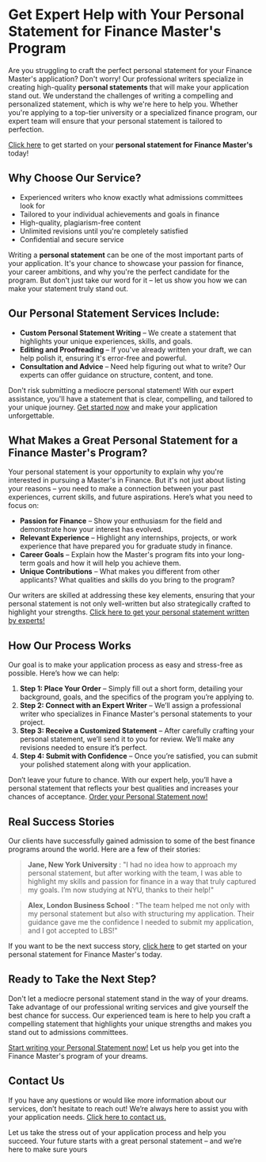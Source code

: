 # Get Expert Help with Your Personal Statement for Finance Master's Program

Are you struggling to craft the perfect personal statement for your Finance Master's application? Don't worry! Our professional writers specialize in creating high-quality **personal statements** that will make your application stand out. We understand the challenges of writing a compelling and personalized statement, which is why we're here to help you. Whether you're applying to a top-tier university or a specialized finance program, our expert team will ensure that your personal statement is tailored to perfection.

[Click here](https://tinyurl.com/topessay?keyword=personal+statement+finance+master) to get started on your **personal statement for Finance Master's** today!

## Why Choose Our Service?

- Experienced writers who know exactly what admissions committees look for
- Tailored to your individual achievements and goals in finance
- High-quality, plagiarism-free content
- Unlimited revisions until you're completely satisfied
- Confidential and secure service

Writing a **personal statement** can be one of the most important parts of your application. It's your chance to showcase your passion for finance, your career ambitions, and why you're the perfect candidate for the program. But don't just take our word for it – let us show you how we can make your statement truly stand out.

## Our Personal Statement Services Include:

- **Custom Personal Statement Writing** – We create a statement that highlights your unique experiences, skills, and goals.
- **Editing and Proofreading** – If you've already written your draft, we can help polish it, ensuring it's error-free and powerful.
- **Consultation and Advice** – Need help figuring out what to write? Our experts can offer guidance on structure, content, and tone.

Don't risk submitting a mediocre personal statement! With our expert assistance, you'll have a statement that is clear, compelling, and tailored to your unique journey. [Get started now](https://tinyurl.com/topessay?keyword=personal+statement+finance+master) and make your application unforgettable.

## What Makes a Great Personal Statement for a Finance Master's Program?

Your personal statement is your opportunity to explain why you're interested in pursuing a Master's in Finance. But it's not just about listing your reasons – you need to make a connection between your past experiences, current skills, and future aspirations. Here’s what you need to focus on:

- **Passion for Finance** – Show your enthusiasm for the field and demonstrate how your interest has evolved.
- **Relevant Experience** – Highlight any internships, projects, or work experience that have prepared you for graduate study in finance.
- **Career Goals** – Explain how the Master's program fits into your long-term goals and how it will help you achieve them.
- **Unique Contributions** – What makes you different from other applicants? What qualities and skills do you bring to the program?

Our writers are skilled at addressing these key elements, ensuring that your personal statement is not only well-written but also strategically crafted to highlight your strengths. [Click here to get your personal statement written by experts!](https://tinyurl.com/topessay?keyword=personal+statement+finance+master)

## How Our Process Works

Our goal is to make your application process as easy and stress-free as possible. Here’s how we can help:

1. **Step 1: Place Your Order** – Simply fill out a short form, detailing your background, goals, and the specifics of the program you’re applying to.
2. **Step 2: Connect with an Expert Writer** – We’ll assign a professional writer who specializes in Finance Master's personal statements to your project.
3. **Step 3: Receive a Customized Statement** – After carefully crafting your personal statement, we’ll send it to you for review. We’ll make any revisions needed to ensure it’s perfect.
4. **Step 4: Submit with Confidence** – Once you’re satisfied, you can submit your polished statement along with your application.

Don’t leave your future to chance. With our expert help, you’ll have a personal statement that reflects your best qualities and increases your chances of acceptance. [Order your Personal Statement now!](https://tinyurl.com/topessay?keyword=personal+statement+finance+master)

## Real Success Stories

Our clients have successfully gained admission to some of the best finance programs around the world. Here are a few of their stories:

> **Jane, New York University** : "I had no idea how to approach my personal statement, but after working with the team, I was able to highlight my skills and passion for finance in a way that truly captured my goals. I’m now studying at NYU, thanks to their help!"

> **Alex, London Business School** : "The team helped me not only with my personal statement but also with structuring my application. Their guidance gave me the confidence I needed to submit my application, and I got accepted to LBS!"

If you want to be the next success story, [click here](https://tinyurl.com/topessay?keyword=personal+statement+finance+master) to get started on your personal statement for Finance Master's today.

## Ready to Take the Next Step?

Don't let a mediocre personal statement stand in the way of your dreams. Take advantage of our professional writing services and give yourself the best chance for success. Our experienced team is here to help you craft a compelling statement that highlights your unique strengths and makes you stand out to admissions committees.

[Start writing your Personal Statement now!](https://tinyurl.com/topessay?keyword=personal+statement+finance+master) Let us help you get into the Finance Master's program of your dreams.

## Contact Us

If you have any questions or would like more information about our services, don’t hesitate to reach out! We’re always here to assist you with your application needs. [Click here to contact us.](https://tinyurl.com/topessay?keyword=personal+statement+finance+master)

Let us take the stress out of your application process and help you succeed. Your future starts with a great personal statement – and we’re here to make sure yours
